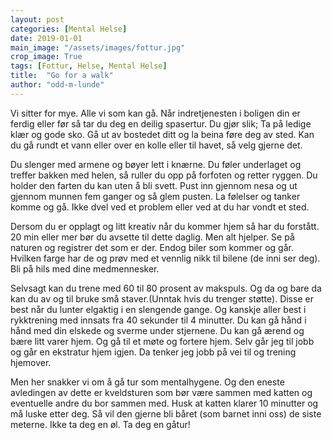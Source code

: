 ```yaml
---
layout: post
categories: [Mental Helse]
date: 2019-01-01
main_image: "/assets/images/fottur.jpg"
crop_image: True
tags: [Fottur, Helse, Mental Helse]
title:  "Go for a walk"
author: "odd-m-lunde"
---
```



Vi sitter for mye. Alle vi som kan gå. Når indretjenesten i boligen din er ferdig eller før så tar du deg en deilig spasertur. Du gjør slik; Ta på ledige klær og gode sko. Gå ut av bostedet ditt og la beina føre deg av sted. Kan du gå rundt et vann eller over en kolle eller til havet, så velg gjerne det.

Du slenger med armene og bøyer lett i knærne. Du føler underlaget og treffer bakken med helen, så ruller du opp på forfoten og retter ryggen. Du holder den farten du kan uten å bli svett. Pust inn gjennom nesa og ut gjennom munnen fem ganger og så glem pusten. La følelser og tanker komme og gå. Ikke dvel ved et problem eller ved at du har vondt et sted.

Dersom du er opplagt og litt kreativ når du kommer hjem så har du forstått. 20 min eller mer bør du avsette til dette daglig. Men alt hjelper. Se på naturen og registrer det som er der. Endog biler som kommer og går. Hvilken farge har de og prøv med et vennlig nikk til bilene (de inni ser deg). Bli på hils med dine medmennesker.

Selvsagt kan du trene med 60 til 80 prosent av makspuls. Og da og bare da kan du av og til bruke små staver.(Unntak hvis du trenger støtte). Disse er best når du lunter elgaktig i en slengende gange. Og kanskje aller best i rykktrening med innsats fra 40 sekunder til 4 minutter. Du kan gå hånd i hånd med din elskede og sverme under stjernene. Du kan gå ærend og bære litt varer hjem. Og gå til et møte og fortere hjem. Selv går jeg til jobb og går en ekstratur hjem igjen. Da tenker jeg jobb på vei til og trening hjemover.

Men her snakker vi om å gå tur som mentalhygene. Og den eneste avledingen av dette er kveldsturen som bør være sammen med katten og eventuelle andre du bor sammen med. Husk at katten klarer 10 minutter og må luske etter deg. Så vil den gjerne bli båret (som barnet inni oss) de siste meterne. Ikke ta deg en øl. Ta deg en gåtur!
